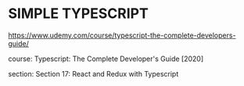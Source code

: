 # SIMPLE TYPESCRIPT

https://www.udemy.com/course/typescript-the-complete-developers-guide/

course: Typescript: The Complete Developer's Guide [2020] 

section: Section 17: React and Redux with Typescript
